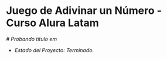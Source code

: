 <h1> Juego de Adivinar un Número - Curso Alura Latam</h1>

<em> # Probando título em <em>

- Estado del Proyecto: Terminado.
